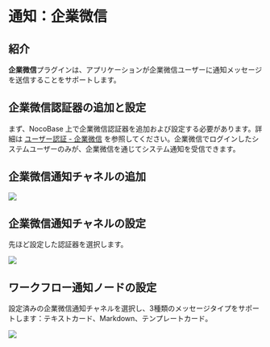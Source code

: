 # 通知：企業微信

<PluginInfo commercial="true" name="wecom"></PluginInfo>

## 紹介

**企業微信**プラグインは、アプリケーションが企業微信ユーザーに通知メッセージを送信することをサポートします。

## 企業微信認証器の追加と設定

まず、NocoBase 上で企業微信認証器を追加および設定する必要があります。詳細は [ユーザー認証 - 企業微信](./auth) を参照してください。企業微信でログインしたシステムユーザーのみが、企業微信を通じてシステム通知を受信できます。

## 企業微信通知チャネルの追加

![](https://static-docs.nocobase.com/202412041522365.png)

## 企業微信通知チャネルの設定

先ほど設定した認証器を選択します。

![](https://static-docs.nocobase.com/202412041525284.png)

## ワークフロー通知ノードの設定

設定済みの企業微信通知チャネルを選択し、3種類のメッセージタイプをサポートします：テキストカード、Markdown、テンプレートカード。

![](https://static-docs.nocobase.com/202412041529319.png)
